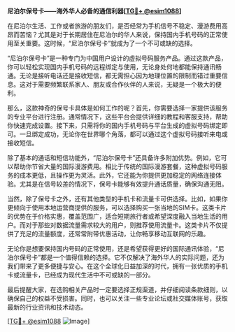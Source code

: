 **尼泊尔保号卡——海外华人必备的通信利器[[TG💪+ @esim1088](https://t.me/s/esim1088)]**

在尼泊尔生活、工作或者旅游的朋友们，是否经常为手机信号不稳定、漫游费用高昂而苦恼？尤其是对于长期居住在尼泊尔的华人来说，保持国内手机号码的正常使用至关重要。这时候，“尼泊尔保号卡”就成为了一个不可或缺的选择。

“尼泊尔保号卡”是一种专门为中国用户设计的虚拟号码服务产品。通过这款产品，你可以轻松实现国内手机号码的远程绑定与使用，无论身处何地都能保持通讯畅通。无论是接听电话还是接收短信，都无需担心因为地理位置的限制而错过重要信息。这对于需要频繁联系家人、朋友或合作伙伴的人来说，无疑是一个极大的便利。

那么，这款神奇的保号卡具体是如何工作的呢？首先，你需要选择一家提供该服务的专业平台进行注册。通常情况下，这些平台会提供详细的教程和客服支持，帮助你快速完成设置。接下来，只需将你的国内手机号码与平台生成的虚拟号码绑定即可。一旦绑定成功，无论你在世界哪个角落，都可以通过这个虚拟号码接听来电或接收短信。

除了基本的通话和短信功能外，“尼泊尔保号卡”还具备许多附加优势。例如，它可以帮助你节省大量的国际漫游费用。相比于传统的国际漫游套餐，这种虚拟号码服务的成本更低，且操作更为灵活。此外，它还能为你提供更加稳定的网络连接体验。尤其是在信号较差的情况下，保号卡能够有效提升通话质量，确保沟通无阻。

当然，除了保号卡之外，还有其他类型的手机卡和流量卡可供选择。比如，如果你更倾向于使用本地运营商提供的服务，可以选择购买一张当地的SIM卡。这类卡片的优势在于价格实惠，覆盖范围广，适合短期旅行者或希望深度融入当地生活的用户。而对于那些对数据流量需求较大的用户，则推荐使用流量卡。这类卡片不仅提供了充足的流量额度，还常常附带优惠活动，让你畅享移动互联网的乐趣。

无论你是想要保持国内号码的正常使用，还是希望获得更好的国际通讯体验，“尼泊尔保号卡”都是一个值得信赖的选择。它不仅解决了海外华人的实际问题，还为我们带来了更多便捷与安心。在这个全球化日益加深的时代，拥有一张优质的手机卡或流量卡，已经成为现代生活中不可或缺的一部分。

最后提醒大家，在选购相关产品时一定要选择正规渠道，并仔细阅读条款细则，以确保自己的权益不受损害。同时，也可以关注一些专业论坛或社交媒体账号，获取最新的行业资讯和技术动态。

[[TG💪+ @esim1088](https://t.me/s/esim1088) ![Image](https://i.postimg.cc/4NQfJmqS/Snipaste-2025-05-13-00-14-12.png)]